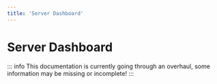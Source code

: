 ```yaml
---
title: 'Server Dashboard'
---
```


# Server Dashboard

::: info
This documentation is currently going through an overhaul, some information may be missing or incomplete!
:::
